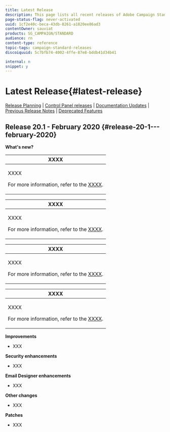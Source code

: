 ```yaml
---
title: Latest Release
description: This page lists all recent releases of Adobe Campaign Standard.
page-status-flag: never-activated
uuid: 1cf2e40c-beca-43db-8261-a1820ee86ad3
contentOwner: sauviat
products: SG_CAMPAIGN/STANDARD
audience: rn
content-type: reference
topic-tags: campaign-standard-releases
discoiquuid: 5c7bfb74-4002-4ffe-87e8-bddb41d34b41

internal: n
snippet: y
---
```


# Latest Release{#latest-release}

[Release Planning](https://helpx.adobe.com/campaign/kb/acs-release-planning.html) &#124; [Control Panel releases](https://docs.adobe.com/content/help/en/control-panel/using/release-notes.html) &#124; [Documentation Updates](../../rn/using/documentation-updates.md) &#124; [Previous Release Notes](../../rn/using/release-notes-2019.md) &#124; [Deprecated Features](https://helpx.adobe.com/campaign/kb/acs-deprecated-and-removed-features.html)

## Release 20.1 - February 2020 {#release-20-1---february-2020}

**What's new?**


<table> 
 <thead> 
  <tr> 
   <th> <strong>XXXX</strong><br /> </th> 
  </tr> 
 </thead> 
 <tbody> 
  <tr> 
   <td> <p>XXXX</p>
    <p>For more information, refer to the <a href="../../workflow/using/monitoring-workflow-execution.md#filtering-workflows-status">XXXX</a>.</p>
   </td> 
  </tr> 
 </tbody> 
</table>

<table> 
 <thead> 
  <tr> 
   <th> <strong>XXXX</strong><br /> </th> 
  </tr> 
 </thead> 
 <tbody> 
  <tr> 
   <td> <p>XXXX</p>
    <p>For more information, refer to the <a href="../../workflow/using/monitoring-workflow-execution.md#filtering-workflows-status">XXXX</a>.</p>
   </td> 
  </tr> 
 </tbody> 
</table>

<table> 
 <thead> 
  <tr> 
   <th> <strong>XXXX</strong><br /> </th> 
  </tr> 
 </thead> 
 <tbody> 
  <tr> 
   <td> <p>XXXX</p>
    <p>For more information, refer to the <a href="../../workflow/using/monitoring-workflow-execution.md#filtering-workflows-status">XXXX</a>.</p>
   </td> 
  </tr> 
 </tbody> 
</table>

<table> 
 <thead> 
  <tr> 
   <th> <strong>XXXX</strong><br /> </th> 
  </tr> 
 </thead> 
 <tbody> 
  <tr> 
   <td> <p>XXXX</p>
    <p>For more information, refer to the <a href="../../workflow/using/monitoring-workflow-execution.md#filtering-workflows-status">XXXX</a>.</p>
   </td> 
  </tr> 
 </tbody> 
</table>

**Improvements**

* XXX

**Security enhancements**

* XXX

**Email Designer enhancements**

* XXX

**Other changes**

* XXX

**Patches**

* XXX
